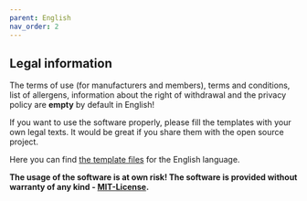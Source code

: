 ```yaml
---
parent: English
nav_order: 2
---
```

## Legal information

The terms of use (for manufacturers and members), terms and conditions, list of allergens, information about the right of withdrawal and the privacy policy are **empty** by default in English!

If you want to use the software properly, please fill the templates with your own legal texts. It would be great if you share them with the open source project.

Here you can find [the template files]({{site.repo_url}}/tree/develop/src/Template/Element/legal/en_US) for the English language.

**The usage of the software is at own risk! The software is provided without warranty of any kind - [MIT-License]({{site.repo_url}}/blob/develop/LICENSE).**
